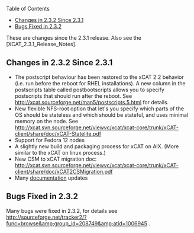 <!-- START doctoc generated TOC please keep comment here to allow auto update -->
<!-- DON'T EDIT THIS SECTION, INSTEAD RE-RUN doctoc TO UPDATE -->
Table of Contents

- [Changes in 2.3.2 Since 2.3.1](#changes-in-232-since-231)
- [Bugs Fixed in 2.3.2](#bugs-fixed-in-232)

<!-- END doctoc generated TOC please keep comment here to allow auto update -->

These are changes since the 2.3.1 release. Also see the [XCAT_2.3.1_Release_Notes]. 

## Changes in 2.3.2 Since 2.3.1

  * The postscript behaviour has been restored to the xCAT 2.2 behavior (i.e. run before the reboot for RHEL installations). A new column in the postscripts table called postbootscripts allows you to specify postscripts that should run after the reboot. See http://xcat.sourceforge.net/man5/postscripts.5.html for details. 
  * New flexible NFS-root option that let's you specify which parts of the OS should be stateless and which should be stateful, and uses minimal memory on the node. See http://xcat.svn.sourceforge.net/viewvc/xcat/xcat-core/trunk/xCAT-client/share/doc/xCAT-Statelite.pdf 
  * Support for Fedora 12 nodes 
  * A slightly new build and packaging process for xCAT on AIX. (More similar to the xCAT on linux process.) 
  * New CSM to xCAT migration doc: http://xcat.svn.sourceforge.net/viewvc/xcat/xcat-core/trunk/xCAT-client/share/doc/xCAT2CSMigration.pdf 
  * Many [documentation](http://xcat.svn.sourceforge.net/viewvc/xcat/xcat-core/trunk/xCAT-client/share/doc/index.html) updates 

## Bugs Fixed in 2.3.2

Many bugs were fixed in 2.3.2, for details see http://sourceforge.net/tracker2/?func=browse&amp;group_id=208749&amp;atid=1006945 . 
